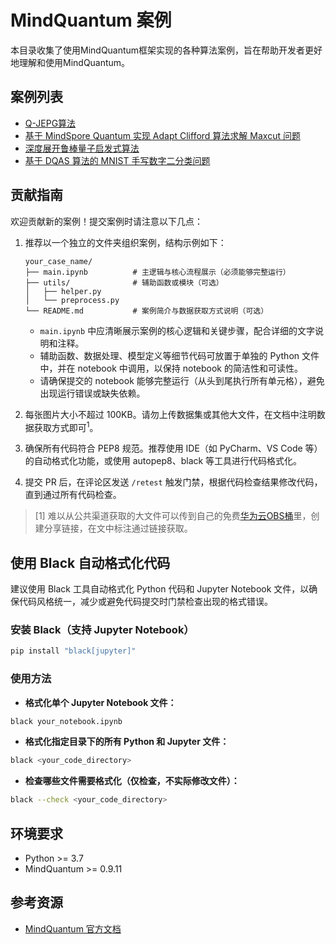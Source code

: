 # MindQuantum 案例

本目录收集了使用MindQuantum框架实现的各种算法案例，旨在帮助开发者更好地理解和使用MindQuantum。

## 案例列表

- [Q-JEPG算法](./quantum-jpeg/quantum-jpeg.ipynb)
- [基于 MindSpore Quantum 实现 Adapt Clifford 算法求解 Maxcut 问题](./Adapt-Clifford/Adapt-Clifford-for-MaxCut.ipynb)
- [深度展开鲁棒量子启发式算法](./quantum-dusb/DU_SB_test.ipynb)
- [基于 DQAS 算法的 MNIST 手写数字二分类问题](./DQAS_for_image_classfication/DQAS_for_image_classfication.ipynb)

## 贡献指南

欢迎贡献新的案例！提交案例时请注意以下几点：

1. 推荐以一个独立的文件夹组织案例，结构示例如下：

    ```text
    your_case_name/
    ├── main.ipynb          # 主逻辑与核心流程展示（必须能够完整运行）
    ├── utils/              # 辅助函数或模块（可选）
    │   ├── helper.py
    │   └── preprocess.py
    └── README.md           # 案例简介与数据获取方式说明（可选）
    ```

    - `main.ipynb` 中应清晰展示案例的核心逻辑和关键步骤，配合详细的文字说明和注释。
    - 辅助函数、数据处理、模型定义等细节代码可放置于单独的 Python 文件中，并在 notebook 中调用，以保持 notebook 的简洁性和可读性。
    - 请确保提交的 notebook 能够完整运行（从头到尾执行所有单元格），避免出现运行错误或缺失依赖。

2. 每张图片大小不超过 100KB。请勿上传数据集或其他大文件，在文档中注明数据获取方式即可<sup>1</sup>。

3. 确保所有代码符合 PEP8 规范。推荐使用 IDE（如 PyCharm、VS Code 等）的自动格式化功能，或使用 autopep8、black 等工具进行代码格式化。

4. 提交 PR 后，在评论区发送 `/retest` 触发门禁，根据代码检查结果修改代码，直到通过所有代码检查。

> [1] 难以从公共渠道获取的大文件可以传到自己的免费[华为云OBS桶](https://support.huaweicloud.com/obs/index.html)里，创建分享链接，在文中标注通过链接获取。

## 使用 Black 自动格式化代码

建议使用 Black 工具自动格式化 Python 代码和 Jupyter Notebook 文件，以确保代码风格统一，减少或避免代码提交时门禁检查出现的格式错误。

### 安装 Black（支持 Jupyter Notebook）

```bash
pip install "black[jupyter]"
```

### 使用方法

- **格式化单个 Jupyter Notebook 文件：**

```bash
black your_notebook.ipynb
```

- **格式化指定目录下的所有 Python 和 Jupyter 文件：**

```bash
black <your_code_directory>
```

- **检查哪些文件需要格式化（仅检查，不实际修改文件）：**

```bash
black --check <your_code_directory>
```

## 环境要求

- Python >= 3.7
- MindQuantum >= 0.9.11

## 参考资源

- [MindQuantum 官方文档](https://www.mindspore.cn/mindquantum/docs/zh-CN/master/index.html)


